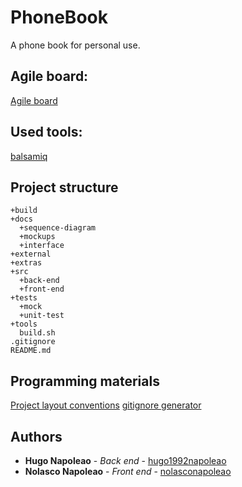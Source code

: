 # PhoneBook
A phone book for personal use.

## Agile board:
[Agile board](https://trello.com/b/quSZXPeZ/agile-sprint-board-phonebook)

## Used tools:
[balsamiq](https://balsamiq.com/)

## Project structure
```
+build
+docs
  +sequence-diagram
  +mockups
  +interface
+external
+extras
+src
  +back-end
  +front-end
+tests
  +mock
  +unit-test
+tools
  build.sh
.gitignore
README.md
```

## Programming materials
[Project layout conventions](https://api.csswg.org/bikeshed/?force=1&url=https://raw.githubusercontent.com/vector-of-bool/pitchfork/develop/data/spec.bs)
[gitignore generator](https://www.toptal.com/developers/gitignore)

## Authors
* **Hugo Napoleao** - *Back end* - [hugo1992napoleao](hugo_1992napoleao@hotmail.com)
* **Nolasco Napoleao** - *Front end* - [nolasconapoleao](nolascoamadonapoleao@gmail.com)
